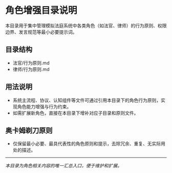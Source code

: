 # 角色增强目录说明

本目录用于集中管理模拟法庭系统中各类角色（如法官、律师）的行为原则、权限边界、发言规范等最小必要提示词。

## 目录结构

- 法官/行为原则.md
- 律师/行为原则.md

## 用法说明

- 系统主流程、协议、认知组件等文件可通过引用本目录下的角色行为原则，实现角色能力增强与行为约束。
- 如需扩展新角色，直接在本目录下增补对应子目录和原则文件。

## 奥卡姆剃刀原则

- 仅保留最小必要、最具代表性的角色原则和提示，去除冗余、重复、无实际用处的描述。

---

_本目录为角色相关内容的唯一汇总入口，便于维护和扩展。_
